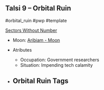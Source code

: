 ## Talsi 9 &ndash; Orbital Ruin

#orbital_ruin #pwp #template 

[Sectors Without Number]()

- Moon: [Aribiam - Moon]()

- Atributes
	- Occupation: Government researchers
	- Situation: Impending tech calamity

- Orbital Ruin Tags
	- 